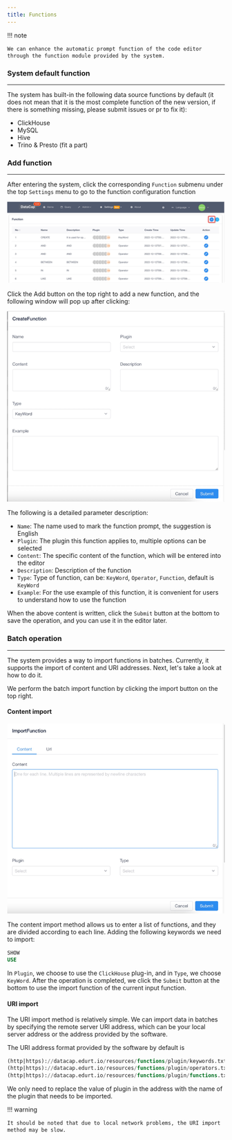 ```yaml
---
title: Functions
---
```


!!! note

    We can enhance the automatic prompt function of the code editor through the function module provided by the system.

### System default function

---

The system has built-in the following data source functions by default (it does not mean that it is the most complete function of the new version, if there is something missing, please submit issues or pr to fix it):

- ClickHouse
- MySQL
- Hive
- Trino & Presto (fit a part)

### Add function

---

After entering the system, click the corresponding `Function` submenu under the top `Settings` menu to go to the function configuration function

![img.png](img.png)

Click the Add button on the top right to add a new function, and the following window will pop up after clicking:

![img_1.png](img_1.png)

The following is a detailed parameter description:

- `Name`: The name used to mark the function prompt, the suggestion is English
- `Plugin`: The plugin this function applies to, multiple options can be selected
- `Content`: The specific content of the function, which will be entered into the editor
- `Description`: Description of the function
- `Type`: Type of function, can be: `KeyWord`, `Operator`, `Function`, default is `KeyWord`
- `Example`: For the use example of this function, it is convenient for users to understand how to use the function

When the above content is written, click the `Submit` button at the bottom to save the operation, and you can use it in the editor later.

### Batch operation

---

The system provides a way to import functions in batches. Currently, it supports the import of content and URI addresses. Next, let's take a look at how to do it.

We perform the batch import function by clicking the import button on the top right.

#### Content import

![img_2.png](img_2.png)

The content import method allows us to enter a list of functions, and they are divided according to each line. Adding the following keywords we need to import:

```sql
SHOW
USE
```

In `Plugin`, we choose to use the `ClickHouse` plug-in, and in `Type`, we choose `KeyWord`. After the operation is completed, we click the `Submit` button at the bottom to use the import function of the current input function.

#### URI import

The URI import method is relatively simple. We can import data in batches by specifying the remote server URI address, which can be your local server address or the address provided by the software.

The URI address format provided by the software by default is

```sql
(http|https)://datacap.edurt.io/resources/functions/plugin/keywords.txt
(http|https)://datacap.edurt.io/resources/functions/plugin/operators.txt
(http|https)://datacap.edurt.io/resources/functions/plugin/functions.txt
```

We only need to replace the value of plugin in the address with the name of the plugin that needs to be imported.

!!! warning

    It should be noted that due to local network problems, the URI import method may be slow.
